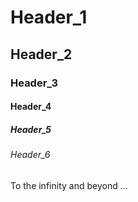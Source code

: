 # Header_1
## Header_2
### Header_3
#### Header_4
##### Header_5
###### Header_6

To the infinity and beyond ...
